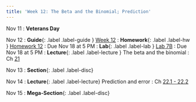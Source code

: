 ```yaml
---
title: 'Week 12: The Beta and the Binomial; Prediction'
---
```

Nov 11
: **Veterans Day**

Nov 12
: **Guide**{: .label .label-guide } [Week 12](/assets/guides/fall24/week12.pdf)
: **Homework**{: .label .label-hw } [Homework 12](http://prob140.datahub.berkeley.edu/hub/user-redirect/git-pull?repo=https://github.com/prob140/materials-fa24&branch=main&subPath=hw/Homework_12.ipynb)
    : Due Nov 18 at 5 PM
: **Lab**{: .label .label-lab } [Lab 7B](http://prob140.datahub.berkeley.edu/hub/user-redirect/git-pull?repo=https://github.com/prob140/materials-fa24&branch=main&subPath=lab/Lab_07.ipynb)
    : Due Nov 18 at 5 PM
: **Lecture**{: .label .label-lecture } The beta and the binomial
    : Ch [21](http://prob140.org/textbook/content/Chapter_21/00_The_Beta_and_the_Binomial.html)
    

Nov 13
: **Section**{: .label .label-disc}

Nov 14
: **Lecture**{: .label .label-lecture} Prediction and error
    : Ch [22.1 - 22.2](http://prob140.org/textbook/content/Chapter_22/00_Prediction.html)

Nov 15
: **Mega-Section**{: .label .label-disc}
